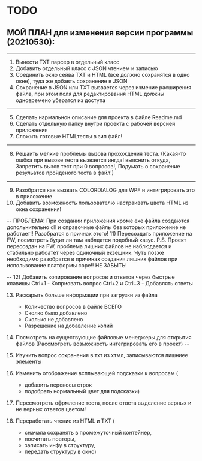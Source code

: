 ﻿
# TODO

## МОЙ ПЛАН для изменения версии программы (20210530):

---
1) Вынести ТХТ парсер в отдельный класс
2) Добавить отдельный класс с JSON чтением и записью
3) Соединить окно сейва TXT и HTML (все должно сохранятся в одно окне), туда же добавть сохранение в JSON
4) Сохранение в JSON или TXT вызвается через измение расширения файла, при этом поля для 
редактирования HTML должны одновремено убератся из доступа
---
5) Сделать нармальнон описание для проекта в файле Readme.md
6) Сделать отдельную папку внутри проекта с рабочей версией приложения
7) Сложить готовые HTMLтесты в зип файл!
---
8) Решаить мелкие проблемы вызова прохождения теста. 
(Какая-то ошбка при вызове теста вызвается ингда! выяснить откуда, 
Запретить вызов тест при 0 вопросов!, 
Подумать о сохранение резульатов пройденого теста в файл!)
---
9) Разобратся как вызвать COLORDIALOG для WPF и интигрировать это в приложение
10) Добавить возможность пользователю настраивать цвета HTML из окна сохранения!

--
ПРОБЛЕМА! При создании приложения кроме exe файла создаются допольнительно dll и справочные файлы 
без которых приложение не работает!! Разобратся в причнах этого!
11) Пересоздать приложение на FW, посмотреть будит ли там наблдатся подобный казус.
P.S. Проект пересоздан на FW, проблема лишних файлов не наблюдается и стабильно рабоатет через одиночный екзешник.
Чуть позже необходимо разобратся в причинах создания лишних файлов при использование платформы соре!! НЕ ЗАБЫТЬ!

--
12) Добавить копирование вопросов и ответов через быстрые клавишы
Ctrl+1 - Коприовать вопрос
Ctrl+2 и Ctrl+3 - Добавлять ответы

13) Раскарыть больше информации при загрузки из файла
	- Количество вопросов в файле ВСЕГО
	- Сколко было добавлено
	- Сколько не добавлено
	- Разрешение на добавление копий

14) Посмотреть на существующие файловые менеджеры для открытия файлов
(Рассмотреть возможность интегрировать его в проект)
--
15) Изучить вопрос сохранения в тхт из хтмл, записываются лишниее элементы
16) Изменить отображение всплывающей подсказки к вопросам (
	- добавить переносы строк
	- подобрать нормальный цвет для подсказки)

17) Пересмотреть офрмление теста, после ответа выделение верных и не верных ответов цветом!

18) Переработать чтение из HTML и TXT (
	- сначала сохранять в промежуточный контейнер, 
	- посчитать повторы, 
	- записать инфу в структуру, 
	- передать структуру в окно)